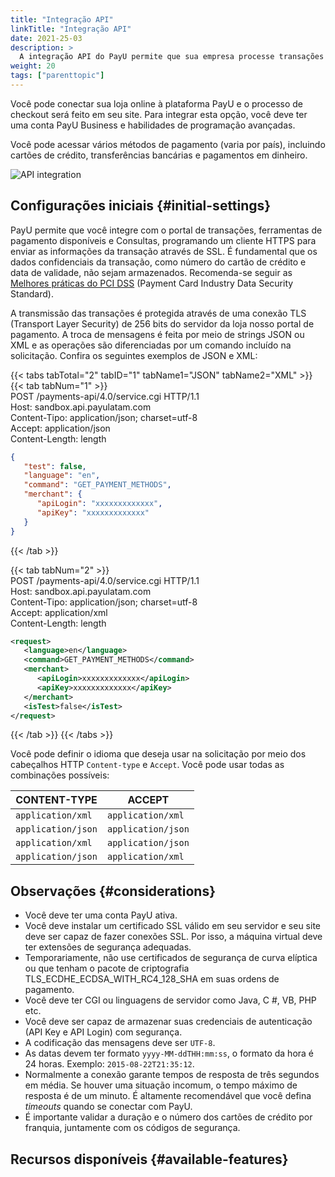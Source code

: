 ```yaml
---
title: "Integração API"
linkTitle: "Integração API"
date: 2021-25-03
description: >
  A integração API do PayU permite que sua empresa processe transações de diferentes tipos de aplicativos (site, móvel, IVR etc).
weight: 20
tags: ["parenttopic"]
---
```


Você pode conectar sua loja online à plataforma PayU e o processo de checkout será feito em seu site. Para integrar esta opção, você deve ter uma conta PayU Business e habilidades de programação avançadas.

Você pode acessar vários métodos de pagamento (varia por país), incluindo cartões de crédito, transferências bancárias e pagamentos em dinheiro.

![API integration](/assets/api1-pt.png)

## Configurações iniciais {#initial-settings}
PayU permite que você integre com o portal de transações, ferramentas de pagamento disponíveis e Consultas, programando um cliente HTTPS para enviar as informações da transação através de SSL. É fundamental que os dados confidenciais da transação, como número do cartão de crédito e data de validade, não sejam armazenados. Recomenda-se seguir as [Melhores práticas do PCI DSS](https://www.pcisecuritystandards.org/documents/PCI_DSS_V2.0_Best_Practices_for_Maintaining_PCI_DSS_Compliance.pdf) (Payment Card Industry Data Security Standard).  

A transmissão das transações é protegida através de uma conexão TLS (Transport Layer Security) de 256 bits do servidor da loja nosso portal de pagamento. A troca de mensagens é feita por meio de strings JSON ou XML e as operações são diferenciadas por um comando incluído na solicitação. Confira os seguintes exemplos de JSON e XML:

{{< tabs tabTotal="2" tabID="1" tabName1="JSON" tabName2="XML" >}}
{{< tab tabNum="1" >}}
<br>
POST /payments-api/4.0/service.cgi HTTP/1.1<br>
Host: sandbox.api.payulatam.com<br>
Content-Tipo: application/json; charset=utf-8<br>
Accept: application/json<br>
Content-Length: length

```JSON
{
   "test": false,
   "language": "en",
   "command": "GET_PAYMENT_METHODS",
   "merchant": {
      "apiLogin": "xxxxxxxxxxxxx",
      "apiKey": "xxxxxxxxxxxxx"
   }
}
```

{{< /tab >}}

{{< tab tabNum="2" >}}
<br>
POST /payments-api/4.0/service.cgi HTTP/1.1<br>
Host: sandbox.api.payulatam.com<br>
Content-Tipo: application/json; charset=utf-8<br>
Accept: application/xml<br>
Content-Length: length<br>

```XML
<request>
   <language>en</language>
   <command>GET_PAYMENT_METHODS</command>
   <merchant>
      <apiLogin>xxxxxxxxxxxxx</apiLogin>
      <apiKey>xxxxxxxxxxxxx</apiKey>
   </merchant>
   <isTest>false</isTest>
</request>
```

{{< /tab >}}
{{< /tabs >}}
<br>

Você pode definir o idioma que deseja usar na solicitação por meio dos cabeçalhos HTTP `Content-type` e `Accept`. Você pode usar todas as combinações possíveis:

| CONTENT-TYPE       | ACCEPT             |
|--------------------|--------------------|
| `application/xml`  | `application/xml`  |
| `application/json` | `application/json` |
| `application/xml`  | `application/json` |
| `application/json` | `application/xml`  |

## Observações {#considerations}
* Você deve ter uma conta PayU ativa.
* Você deve instalar um certificado SSL válido em seu servidor e seu site deve ser capaz de fazer conexões SSL. Por isso, a máquina virtual deve ter extensões de segurança adequadas.
* Temporariamente, não use certificados de segurança de curva elíptica ou que tenham o pacote de criptografia TLS_ECDHE_ECDSA_WITH_RC4_128_SHA em suas ordens de pagamento.
* Você deve ter CGI ou linguagens de servidor como Java, C #, VB, PHP etc.
* Você deve ser capaz de armazenar suas credenciais de autenticação (API Key e API Login) com segurança.
* A codificação das mensagens deve ser  `UTF-8`.
* As datas devem ter formato `yyyy-MM-ddTHH:mm:ss`, o formato da hora é 24 horas. Exemplo: `2015-08-22T21:35:12`.
* Normalmente a conexão garante tempos de resposta de três segundos em média. Se houver uma situação incomum, o tempo máximo de resposta é de um minuto. É altamente recomendável que você defina _timeouts_ quando se conectar com PayU.
* É importante validar a duração e o número dos cartões de crédito por franquia, juntamente com os códigos de segurança.


## Recursos disponíveis {#available-features}

